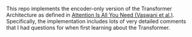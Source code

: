 This repo implements the encoder-only version of the Transformer Architecture as defined in [Attention Is All You Need (Vaswani et al.)](https://arxiv.org/abs/1706.03762). Specifically, the implementation includes lots of very detailed comments that I had questions for when first learning about the Transformer.